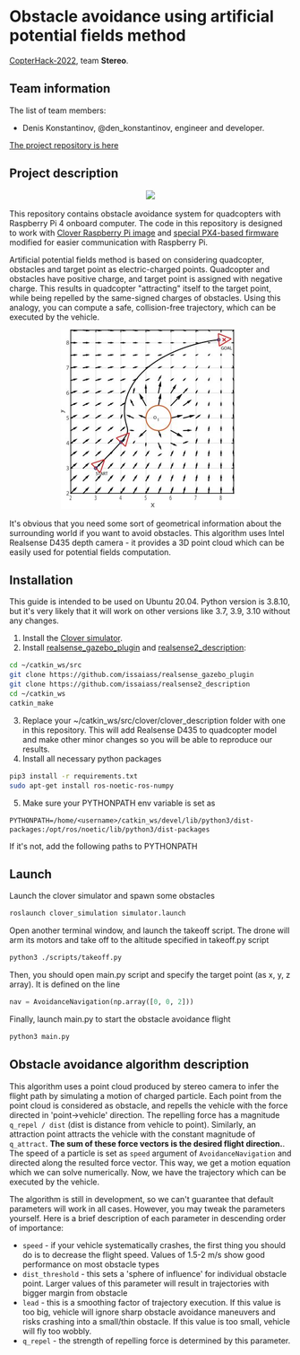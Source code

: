# Obstacle avoidance using artificial potential fields method

[CopterHack-2022](copterhack2022.md), team **Stereo**.

## Team information

The list of team members:

* Denis Konstantinov, @den_konstantinov, engineer and developer.

[The project repository is here](https://github.com/den250400/potential-fields-obstacle-avoidance)

## Project description

<p align="center">
  <img src="https://github.com/den250400/potential-fields-obstacle-avoidance/blob/main/assets/avoidance_sim_demo.gif" />
</p>

This repository contains obstacle avoidance system for quadcopters with Raspberry Pi 4 onboard computer. The code in this repository is designed to work with [Clover Raspberry Pi image](https://clover.coex.tech/en/image.html) and [special PX4-based firmware](https://clover.coex.tech/en/firmware.html) modified for easier communication with Raspberry Pi.

Artificial potential fields method is based on considering quadcopter, obstacles and target point as electric-charged points. Quadcopter and obstacles have positive charge, and target point is assigned with negative charge. This results in quadcopter "attracting" itself to the target point, while being repelled by the same-signed charges of obstacles. Using this analogy, you can compute a safe, collision-free trajectory, which can be executed by the vehicle.

<p align="center">
  <img src="https://github.com/den250400/potential-fields-obstacle-avoidance/blob/main/assets/Traditional-artificial-potentials-path-planning_Q320.jpg" />
</p>

It's obvious that you need some sort of geometrical information about the surrounding world if you want to avoid obstacles. This algorithm uses Intel Realsense D435 depth camera - it provides a 3D point cloud which can be easily used for potential fields computation.

## Installation
This guide is intended to be used on Ubuntu 20.04. Python version is 3.8.10, but it's very likely that it will work on other versions like 3.7, 3.9, 3.10 without any changes.

1. Install the [Clover simulator](https://clover.coex.tech/en/simulation.html). 
2. Install [realsense_gazebo_plugin](https://github.com/issaiass/realsense_gazebo_plugin) and [realsense2_description](https://github.com/issaiass/realsense2_description):
```bash
cd ~/catkin_ws/src
git clone https://github.com/issaiass/realsense_gazebo_plugin
git clone https://github.com/issaiass/realsense2_description
cd ~/catkin_ws
catkin_make
```
3. Replace your ~/catkin_ws/src/clover/clover_description folder with one in this repository. This will add Realsense D435 to quadcopter model and make other minor changes so you will be able to reproduce our results.
4. Install all necessary python packages
```bash
pip3 install -r requirements.txt
sudo apt-get install ros-noetic-ros-numpy
```
5. Make sure your PYTHONPATH env variable is set as
```
PYTHONPATH=/home/<username>/catkin_ws/devel/lib/python3/dist-packages:/opt/ros/noetic/lib/python3/dist-packages
```
If it's not, add the following paths to PYTHONPATH

## Launch
Launch the clover simulator and spawn some obstacles
```bash
roslaunch clover_simulation simulator.launch
```
Open another terminal window, and launch the takeoff script. The drone will arm its motors and take off to the altitude specified in takeoff.py script
```bash
python3 ./scripts/takeoff.py
```
Then, you should open main.py script and specify the target point (as x, y, z array). It is defined on the line
```python
nav = AvoidanceNavigation(np.array([0, 0, 2]))
```
Finally, launch main.py to start the obstacle avoidance flight
```bash
python3 main.py
```

## Obstacle avoidance algorithm description
This algorithm uses a point cloud produced by stereo camera to infer the flight path by simulating a motion of charged particle. Each point from the point cloud is considered as obstacle, and repells the vehicle with the force directed in 'point->vehicle' direction. The repelling force has a magnitude ```q_repel / dist``` (dist is distance from vehicle to point). Similarly, an attraction point attracts the vehicle with the constant magnitude of ```q_attract```. **The sum of these force vectors is the desired flight direction.**. The speed of a particle is set as ```speed``` argument of ```AvoidanceNavigation``` and directed along the resulted force vector. This way, we get a motion equation which we can solve numerically. Now, we have the trajectory which can be executed by the vehicle.

The algorithm is still in development, so we can't guarantee that default parameters will work in all cases. However, you may tweak the parameters yourself. Here is a brief description of each parameter in descending order of importance:
* ```speed``` - if your vehicle systematically crashes, the first thing you should do is to decrease the flight speed. Values of 1.5-2 m/s show good performance on most obstacle types
* ```dist_threshold``` - this sets a 'sphere of influence' for individual obstacle point. Larger values of this parameter will result in trajectories with bigger margin from obstacle
* ```lead``` - this is a smoothing factor of trajectory execution. If this value is too big, vehicle will ignore sharp obstacle avoidance maneuvers and risks crashing into a small/thin obstacle. If this value is too small, vehicle will fly too wobbly.
* ```q_repel``` - the strength of repelling force is determined by this parameter.
